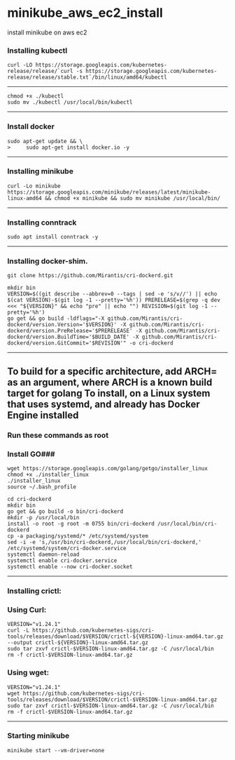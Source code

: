 # minikube_aws_ec2_install
install minikube on aws ec2

### Installing kubectl

```
curl -LO https://storage.googleapis.com/kubernetes-release/release/`curl -s https://storage.googleapis.com/kubernetes-release/release/stable.txt`/bin/linux/amd64/kubectl

```
------------------------------------------------------------------
```
chmod +x ./kubectl
sudo mv ./kubectl /usr/local/bin/kubectl
```
------------------------------------------------------------------
### Install docker
```
sudo apt-get update && \
>     sudo apt-get install docker.io -y
```
------------------------------------------------------------------
### Installing minikube
```
curl -Lo minikube https://storage.googleapis.com/minikube/releases/latest/minikube-linux-amd64 && chmod +x minikube && sudo mv minikube /usr/local/bin/
```
------------------------------------------------------------------
### Installing conntrack
```
sudo apt install conntrack -y
```
------------------------------------------------------------------
### Installing docker-shim.
```
git clone https://github.com/Mirantis/cri-dockerd.git
```
```
mkdir bin
VERSION=$((git describe --abbrev=0 --tags | sed -e 's/v//') || echo $(cat VERSION)-$(git log -1 --pretty='%h')) PRERELEASE=$(grep -q dev <<< "${VERSION}" && echo "pre" || echo "") REVISION=$(git log -1 --pretty='%h')
go get && go build -ldflags="-X github.com/Mirantis/cri-dockerd/version.Version='$VERSION}' -X github.com/Mirantis/cri-dockerd/version.PreRelease='$PRERELEASE' -X github.com/Mirantis/cri-dockerd/version.BuildTime='$BUILD_DATE' -X github.com/Mirantis/cri-dockerd/version.GitCommit='$REVISION'" -o cri-dockerd
```
------------------------------------------------------------------
To build for a specific architecture, add ARCH= as an argument, where ARCH is a known build target for golang
To install, on a Linux system that uses systemd, and already has Docker Engine installed
------------------------------------------------------------------

### Run these commands as root
### Install GO###
```
wget https://storage.googleapis.com/golang/getgo/installer_linux
chmod +x ./installer_linux
./installer_linux
source ~/.bash_profile
```

```
cd cri-dockerd
mkdir bin
go get && go build -o bin/cri-dockerd
mkdir -p /usr/local/bin
install -o root -g root -m 0755 bin/cri-dockerd /usr/local/bin/cri-dockerd
cp -a packaging/systemd/* /etc/systemd/system
sed -i -e 's,/usr/bin/cri-dockerd,/usr/local/bin/cri-dockerd,' /etc/systemd/system/cri-docker.service
systemctl daemon-reload
systemctl enable cri-docker.service
systemctl enable --now cri-docker.socket
```

------------------------------------------------------------------

### Installing crictl:

### Using Curl:

```
VERSION="v1.24.1"
curl -L https://github.com/kubernetes-sigs/cri-tools/releases/download/$VERSION/crictl-${VERSION}-linux-amd64.tar.gz --output crictl-${VERSION}-linux-amd64.tar.gz
sudo tar zxvf crictl-$VERSION-linux-amd64.tar.gz -C /usr/local/bin
rm -f crictl-$VERSION-linux-amd64.tar.gz
```

### Using wget:
```
VERSION="v1.24.1"
wget https://github.com/kubernetes-sigs/cri-tools/releases/download/$VERSION/crictl-$VERSION-linux-amd64.tar.gz
sudo tar zxvf crictl-$VERSION-linux-amd64.tar.gz -C /usr/local/bin
rm -f crictl-$VERSION-linux-amd64.tar.gz
```
------------------------------------------------------------------
### Starting minikube
```
minikube start --vm-driver=none
```
